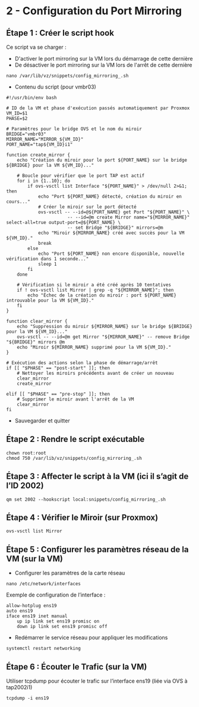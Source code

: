# 2 - Configuration du Port Mirroring

## Étape 1 : Créer le script hook
Ce script va se charger :
- D'activer le port mirroring sur la VM lors du démarrage de cette dernière
- De désactiver le port mirroring sur la VM lors de l'arrêt de cette dernière
  
```
nano /var/lib/vz/snippets/config_mirroring_.sh
```
- Contenu du script (pour vmbr03)
```
#!/usr/bin/env bash

# ID de la VM et phase d'exécution passés automatiquement par Proxmox
VM_ID=$1
PHASE=$2

# Paramètres pour le bridge OVS et le nom du miroir
BRIDGE="vmbr03"
MIRROR_NAME="MIRROR_${VM_ID}"
PORT_NAME="tap${VM_ID}i1"

function create_mirror {
    echo "Création du miroir pour le port ${PORT_NAME} sur le bridge ${BRIDGE} pour la VM ${VM_ID}..."

    # Boucle pour vérifier que le port TAP est actif
    for i in {1..10}; do
        if ovs-vsctl list Interface "${PORT_NAME}" > /dev/null 2>&1; then
            echo "Port ${PORT_NAME} détecté, création du miroir en cours..."
            # Créer le miroir sur le port détecté
            ovs-vsctl -- --id=@${PORT_NAME} get Port "${PORT_NAME}" \
                       -- --id=@m create Mirror name="${MIRROR_NAME}" select-all=true output-port=@${PORT_NAME} \
                       -- set Bridge "${BRIDGE}" mirrors=@m
            echo "Miroir ${MIRROR_NAME} créé avec succès pour la VM ${VM_ID}."
            break
        else
            echo "Port ${PORT_NAME} non encore disponible, nouvelle vérification dans 1 seconde..."
            sleep 1
        fi
    done

    # Vérification si le miroir a été créé après 10 tentatives
    if ! ovs-vsctl list Mirror | grep -q "${MIRROR_NAME}"; then
        echo "Échec de la création du miroir : port ${PORT_NAME} introuvable pour la VM ${VM_ID}."
    fi
}

function clear_mirror {
    echo "Suppression du miroir ${MIRROR_NAME} sur le bridge ${BRIDGE} pour la VM ${VM_ID}..."
    ovs-vsctl -- --id=@m get Mirror "${MIRROR_NAME}" -- remove Bridge "${BRIDGE}" mirrors @m
    echo "Miroir ${MIRROR_NAME} supprimé pour la VM ${VM_ID}."
}

# Exécution des actions selon la phase de démarrage/arrêt
if [[ "$PHASE" == "post-start" ]]; then
    # Nettoyer les miroirs précédents avant de créer un nouveau
    clear_mirror
    create_mirror

elif [[ "$PHASE" == "pre-stop" ]]; then
    # Supprimer le miroir avant l'arrêt de la VM
    clear_mirror
fi
```
- Sauvegarder et quitter

## Étape 2 : Rendre le script exécutable
```
chown root:root
chmod 750 /var/lib/vz/snippets/config_mirroring_.sh
```

## Étape 3 : Affecter le script à la VM (ici il s’agit de l’ID 2002)
```
qm set 2002 --hookscript local:snippets/config_mirroring_.sh
```

## Étape 4 : Vérifier le Miroir (sur Proxmox)
```
ovs-vsctl list Mirror
```

## Étape 5 : Configurer les paramètres réseau de la VM (sur la VM)
- Configurer les paramètres de la carte réseau
```
nano /etc/network/interfaces
```
Exemple de configuration de l’interface :
```
allow-hotplug ens19
auto ens19
iface ens19 inet manual
	up ip link set ens19 promisc on
	down ip link set ens19 promisc off
```
- Redémarrer le service réseau pour appliquer les modifications
```
systemctl restart networking
```

## Étape 6 : Écouter le Trafic (sur la VM)
Utiliser tcpdump pour écouter le trafic sur l’interface ens19 (liée via OVS à tap2002i1)
```
tcpdump -i ens19
```
